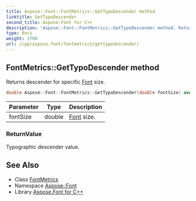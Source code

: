 ```yaml
---
title: Aspose::Font::FontMetrics::GetTypoDescender method
linktitle: GetTypoDescender
second_title: Aspose.Font for C++
description: 'Aspose::Font::FontMetrics::GetTypoDescender method. Returns descender for specific Font size in C++.'
type: docs
weight: 1700
url: /cpp/aspose.font/fontmetrics/gettypodescender/
---
```

## FontMetrics::GetTypoDescender method


Returns descender for specific [Font](../../font/) size.

```cpp
double Aspose::Font::FontMetrics::GetTypoDescender(double fontSize) override
```


| Parameter | Type | Description |
| --- | --- | --- |
| fontSize | double | [Font](../../font/) size. |

### ReturnValue

Typographic descender value.

## See Also

* Class [FontMetrics](../)
* Namespace [Aspose::Font](../../)
* Library [Aspose.Font for C++](../../../)
